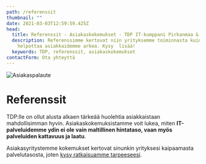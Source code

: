 ```yaml
---
path: /referenssit
thumbnail: ""
date: 2021-03-03T12:59:59.425Z
head:
  title: Referenssit - Asiakaskokemukset - TDP IT-kumppani Pirkanmaa & pk-seutu
  description: Referenssimme kertovat niin yrityksemme toiminnasta kuin halustamme
    helpottaa asiakkaidemme arkea. Kysy  lisää!
  keywords: TDP, referenssit, asiakaskokemukset
contactForm: Ota yhteyttä
---
```


<HeroBlock bgColor="brand" imageAlign="right">

<div className="HeroBlockImage">

![Asiakaspalaute](/assets/referenssit-1280x800.jpg)

</div>

<div className="HeroBlockContent">

# Referenssit

TDP:lle on ollut alusta alkaen tärkeää huolehtia asiakkaistaan mahdollisimman hyvin. Asiakaskokemuksistamme voit lukea, miten **IT-palveluidemme ydin ei ole vain maltillinen hintataso, vaan myös palveluiden kattavuus ja laatu**.

Asiakasyritystemme kokemukset kertovat sinunkin yrityksesi kaipaamasta palvelutasosta, joten [kysy ratkaisuamme tarpeeseesi](/yhteystiedot).

</div>

</HeroBlock>


<Cards cardsPerRow="3" cards='[{"bgColor":"lightest","title":"Insinööritoimisto","linkBgColor":"brand","content":"*”Metecno Oy oli kahden työntekijän startup-yritys vuonna 2011, kun hankin Datapisteeltä yhden kannettavan ja hieman myöhemmin oman serverin. Kaikki meni hienosti, joten yritykseni kasvun myötä keskitin vähitellen kaiken IT-tarpeistamme huolehtimisen heille.”*","linkText":"Lue lisää","link":"/referenssit/insinooritoimisto","image":"/assets/14.png"},{"bgColor":"lightest","title":"Asianajotoimisto","linkBgColor":"brand","content":"*”Kartoitimme perustettavan yrityksemme kokonaisvaltaiseen IT-tarpeeseen palveluntarjoajia netistä. Jo ensimmäinen puhelinkeskustelu Pauli Aallon kanssa vakuutti minut siitä, että TDP olisi asianajotoimistolleni juuri oikea yhteistyökumppani.”*","linkText":"Lue lisää","link":"/referenssit/asianajotoimisto","image":"/assets/10.png"},{"bgColor":"lightest","title":"Eläinklinikka","linkBgColor":"brand","content":"*”Halusimme tuoreina yrittäjinä kattavan palvelusopimuksen, joka sisältäisi kaikki tarvitsemamme IT-palvelut. Etsimme netin hakukoneella sopivia palveluntarjoajia ja näin löysimme tiemme TDP:n kotisivuille. ”*","linkText":"Lue lisää","link":"/referenssit/elainklinikka","image":"/assets/11.png"},{"bgColor":"lightest","title":"Työturvallisuustalo","linkBgColor":"brand","content":"*“Yritykseni on maksanut ja samalla nauttinut TDP:n IT-palveluista 2,5 vuotta. Kaikki toimii niin hienosti, etten uhraa enää ajatustakaan koneiden ostamiseen marketista, saati IT-asioiden hoitamiseen itse.”*","linkText":"Lue lisää","link":"/referenssit/tyoturvallisuustalo","image":"/assets/13.png"},{"bgColor":"lightest","title":"Teleammattilainen","linkBgColor":"brand","link":"/referenssit/teleammattilainen","linkText":"Lue lisää","content":"*“Yhteistyömme käynnistyi kotisivujen vaatimattomalla konsultointitarpeella, mutta nyt viiden vuoden kokonaisvaltaisen, tehokkaan palvelun jälkeen voin jälkiviisaana todeta, että olisi pitänyt täysin ulkoistaa IT TDP:lle jo aiemmin.”*","image":"/assets/12.png"},{"bgColor":"lightest","title":"Markkinointi- ja viestintätoimisto","linkBgColor":"brand","image":"/assets/unfair-lean-marketing-logo-cropped.png","link":"/referenssit/markkinointitoimisto","linkText":"Lue lisää","content":"*”Lähdimme hakemaan kokenutta Mac-ympäristön osaajaa, joka samalla kykenisi vastaamaan yrityksemme kaikkiin muihinkin tarpeisiin nopealla vasteajalla. Vaikka kävimme tarkasti läpi ulkoistuksen kustannusvaikutukset, raha ei ollut ratkaisevassa roolissa Datapisteen valinnassa.\"*"}]' />